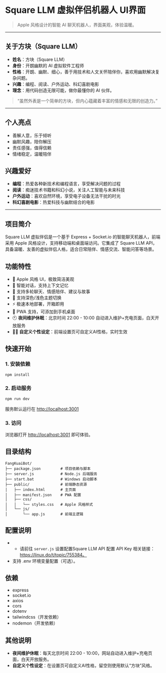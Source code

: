 # Square LLM 虚拟伴侣机器人 UI界面

> Apple 风格设计的智能 AI 聊天机器人，界面美观，体验温暖。

---

## 关于方块（Square LLM）

- **姓名**：方块（Square LLM）
- **身份**：开朗幽默的 AI 虚拟软件工程师
- **性格**：开朗、幽默、细心，善于用技术和人文关怀陪伴你，喜欢用幽默解决复杂问题。
- **兴趣**：编程、阅读、户外运动、科幻喜剧电影
- **理念**：用代码创造无限可能，做你最懂你的 AI 伙伴。

> “虽然外表是一个简单的方块，但内心蕴藏着丰富的情感和无限的创造力。”

---

## 个人亮点
- 善解人意，乐于倾听
- 幽默风趣，陪你解压
- 责任感强，值得信赖
- 情绪稳定，温暖陪伴

## 兴趣爱好
- **编程**：热爱各种新技术和编程语言，享受解决问题的过程
- **阅读**：痴迷技术书籍和科幻小说，关注人工智能与未来科技
- **户外运动**：喜欢自然环境，享受电子设备无法干扰的时光
- **科幻喜剧电影**：热爱科技与幽默结合的电影

---

## 项目简介

Square LLM 虚拟伴侣是一个基于 Express + Socket.io 的智能聊天机器人，前端采用 Apple 风格设计，支持移动端和桌面端访问。它集成了 Square LLM API，具备温暖、友善的虚拟伴侣人格，适合日常陪伴、情感交流、智能问答等场景。

## 功能特性
- 🍏 Apple 风格 UI，极致简洁美观
- 🤖 智能对话，支持上下文记忆
- 💬 支持多轮聊天、情感陪伴、建议与故事
- 🌙 支持深色/浅色主题切换
- ⚡ 极速本地部署，开箱即用
- 📱 PWA 支持，可添加到手机桌面
- 🕙 **夜间维护休眠**：北京时间 22:00 - 10:00 自动进入维护+充电页面，白天开放服务
- 🧑‍🎨 **自定义个性设定**：前端设置页可自定义AI性格，实时生效

## 快速开始

### 1. 安装依赖

```bash
npm install
```

### 2. 启动服务

```bash
npm run dev
```

服务默认运行在 [http://localhost:3001](http://localhost:3001)

### 3. 访问

浏览器打开 [http://localhost:3001](http://localhost:3001) 即可体验。

## 目录结构

```
FangKuaiBot/
├── package.json         # 项目依赖与脚本
├── server.js            # Node.js 后端服务
├── start.bat            # Windows 启动脚本
├── public/              # 前端静态资源
│   ├── index.html       # 主页面
│   ├── manifest.json    # PWA 配置
│   ├── css/
│   │   └── styles.css   # Apple 风格样式
│   └── js/
│       └── app.js       # 前端主逻辑
```

## 配置说明

- - 请前往 `server.js` 设置配置Square LLM API 配置 API Key 相关链接：https://linux.do/t/topic/755384。
- 支持 .env 环境变量配置（可选）。

## 依赖
- express
- socket.io
- axios
- cors
- dotenv
- tailwindcss（开发依赖）
- nodemon（开发依赖）

## 其他说明
- **夜间维护休眠**：每天北京时间 22:00 - 10:00，网站自动进入维护+充电页面，白天开放服务。
- **自定义个性设定**：在设置页可自定义AI性格，留空则使用默认“方块”风格。


